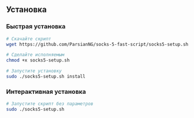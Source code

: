 ## Установка

### Быстрая установка

```bash
# Скачайте скрипт
wget https://github.com/ParsianNG/socks-5-fast-script/socks5-setup.sh

# Сделайте исполняемым
chmod +x socks5-setup.sh

# Запустите установку
sudo ./socks5-setup.sh install
```

### Интерактивная установка

```bash
# Запустите скрипт без параметров
sudo ./socks5-setup.sh
```
